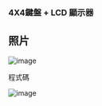 ### 4X4鍵盤 + LCD 顯示器  

## 照片 

![image](https://github.com/HuangHank0131/ES-FAll2023/assets/144580545/8f5847d8-2510-4abb-9ae2-266651bd3a82)

程式碼

![image](https://github.com/HuangHank0131/ES-FAll2023/assets/144580545/b67cbeb6-3c16-4edc-8b06-f487b158b2c7)
